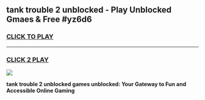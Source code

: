 
## tank trouble 2 unblocked - Play Unblocked Gmaes & Free #yz6d6
<h3>
<a href="https://news.freeplayer.one?title=tank_trouble_2_unblocked&ref=26F">CLICK TO PLAY</a></h3>
<hr>

<h3>
<a href="https://news.freeplayer.one?title=tank_trouble_2_unblocked&ref=26F">CLICK 2 PLAY</a>
  
</h3>

<a href="https://news.freeplayer.one?title=tank_trouble_2_unblocked&ref=26F/"><img src="https://clearcache.store/games.png"></a>


**tank trouble 2 unblocked games unblocked: Your Gateway to Fun and Accessible Online Gaming**
